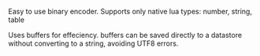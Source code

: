 Easy to use binary encoder. Supports only native lua types: number, string, table

Uses buffers for effeciency. buffers can be saved directly to a datastore without converting to a string, avoiding UTF8 errors.
